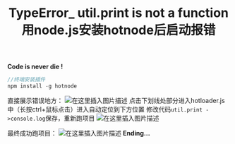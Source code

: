﻿---
title: TypeError_ util.print is not a function 用node.js安装hotnode后启动报错
type: "tags"
tags: ["Node","Nodejs","Web","JavaScript"]



---

**Code is never die !**

```javascript
//终端安装插件
npm install -g hotnode
```

直接展示错误地方：
![在这里插入图片描述](https://img-blog.csdnimg.cn/2021042019323395.png?x-oss-process=image/watermark,type_ZmFuZ3poZW5naGVpdGk,shadow_10,text_aHR0cHM6Ly9ibG9nLmNzZG4ubmV0L3dlaXhpbl80OTkxODY1Nw==,size_16,color_FFFFFF,t_70)
点击下划线处部分进入hotloader.js中（长按ctrl+鼠标点击）进入自动定位到下方位置
修改代码`util.print ->console.log`保存，重新跑项目
![在这里插入图片描述](https://img-blog.csdnimg.cn/20210420193304705.png?x-oss-process=image/watermark,type_ZmFuZ3poZW5naGVpdGk,shadow_10,text_aHR0cHM6Ly9ibG9nLmNzZG4ubmV0L3dlaXhpbl80OTkxODY1Nw==,size_16,color_FFFFFF,t_70)

最终成功跑项目：
![在这里插入图片描述](https://img-blog.csdnimg.cn/2021042019332219.png?x-oss-process=image/watermark,type_ZmFuZ3poZW5naGVpdGk,shadow_10,text_aHR0cHM6Ly9ibG9nLmNzZG4ubmV0L3dlaXhpbl80OTkxODY1Nw==,size_16,color_FFFFFF,t_70)
**Ending...**
